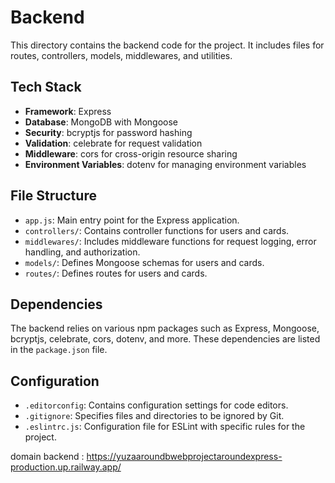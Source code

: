 # Backend

This directory contains the backend code for the project. It includes files for routes, controllers, models, middlewares, and utilities.

## Tech Stack

- **Framework**: Express
- **Database**: MongoDB with Mongoose
- **Security**: bcryptjs for password hashing
- **Validation**: celebrate for request validation
- **Middleware**: cors for cross-origin resource sharing
- **Environment Variables**: dotenv for managing environment variables

## File Structure

- `app.js`: Main entry point for the Express application.
- `controllers/`: Contains controller functions for users and cards.
- `middlewares/`: Includes middleware functions for request logging, error handling, and authorization.
- `models/`: Defines Mongoose schemas for users and cards.
- `routes/`: Defines routes for users and cards.

## Dependencies

The backend relies on various npm packages such as Express, Mongoose, bcryptjs, celebrate, cors, dotenv, and more. These dependencies are listed in the `package.json` file.

## Configuration

- `.editorconfig`: Contains configuration settings for code editors.
- `.gitignore`: Specifies files and directories to be ignored by Git.
- `.eslintrc.js`: Configuration file for ESLint with specific rules for the project.



domain backend :
https://yuzaaroundbwebprojectaroundexpress-production.up.railway.app/
